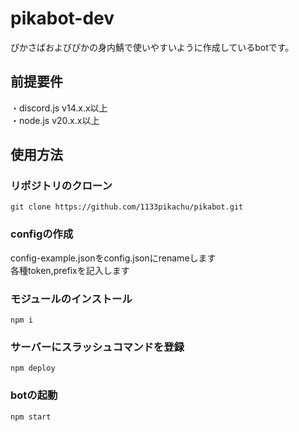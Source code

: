 # pikabot-dev
ぴかさばおよびぴかの身内鯖で使いやすいように作成しているbotです。

## 前提要件
・discord.js v14.x.x以上<br>
・node.js v20.x.x以上

## 使用方法
### リポジトリのクローン
```
git clone https://github.com/1133pikachu/pikabot.git
```
### configの作成
config-example.jsonをconfig.jsonにrenameします<br>
各種token,prefixを記入します
### モジュールのインストール
```
npm i
```
### サーバーにスラッシュコマンドを登録
```
npm deploy
```
### botの起動
```
npm start
```
